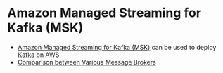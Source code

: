 
# Amazon Managed Streaming for Kafka (MSK)
- [Amazon Managed Streaming for Kafka (MSK)](https://aws.amazon.com/msk/) can be used to deploy [Kafka](../../HLD-System-Designs/4_MessageBrokersEDA/Kafka/Readme.md) on AWS.
- [Comparison between Various Message Brokers](../../HLD-System-Designs/4_MessageBrokersEDA/KafkaVsRabbitMQVsSQSVsSNS.md)